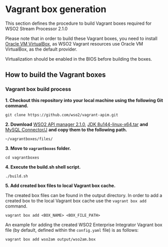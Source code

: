 # Vagrant box generation

This section defines the procedure to build Vagrant boxes required for WSO2 Stream Processor 2.1.0

Please note that in order to build these Vagrant boxes, you need to install
[Oracle VM VirtualBox](http://www.oracle.com/technetwork/server-storage/virtualbox/downloads/index.html),
as WSO2 Vagrant resources use Oracle VM VirtualBox, as the default provider.

Virtualization should be enabled in the BIOS before building the boxes.
## How to build the Vagrant boxes

### Vagrant box build process

**1. Checkout this repository into your local machine using the following Git command.**
```
git clone https://github.com/wso2/vagrant-apim.git
```
**2. Download**
	[WSO2 API manager 2.1.0](https://wso2.com/api-management/#download), [JDK 8u144-linux-x64.tar](http://www.oracle.com/technetwork/java/javase/downloads/jdk8-downloads-2133151.html) **and**  [MySQL Connector/J](https://dev.mysql.com/downloads/connector/j/) **and copy them to the following path.**


    ~/vagrantboxes/files/

**3. Move to `vagrantboxes` folder.**

    cd vagrantboxes

**4. Execute the build.sh shell script.**

    ./build.sh

**5. Add created box files to local Vagrant box cache.**

The created box files can be found in the output directory. In order to add a created box to the local Vagrant box cache use the `vagrant box add` command.

    vagrant box add <BOX_NAME> <BOX_FILE_PATH>

An example for adding the created WSO2 Enterprise Integrator Vagrant box file (by default, defined
within the `config.yaml` file) is as follows:

    vagrant box add wso2am output/wso2am.box


